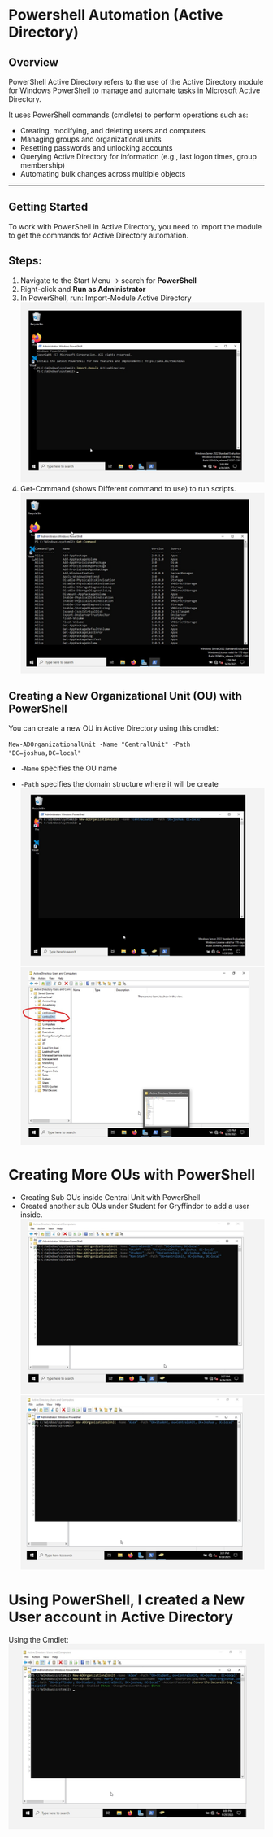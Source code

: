 # Powershell Automation (Active Directory)

## Overview
PowerShell Active Directory refers to the use of the Active Directory module for Windows PowerShell to manage and automate tasks in Microsoft Active Directory.  

It uses PowerShell commands (cmdlets) to perform operations such as:
- Creating, modifying, and deleting users and computers  
- Managing groups and organizational units  
- Resetting passwords and unlocking accounts  
- Querying Active Directory for information (e.g., last logon times, group membership)
- Automating bulk changes across multiple objects 
---
## Getting Started
To work with PowerShell in Active Directory, you need to import the module to get the commands for Active Directory automation.  
##  Steps:
1. Navigate to the Start Menu → search for **PowerShell**  
2. Right-click and **Run as Administrator**  
3. In PowerShell, run:
   Import-Module Active Directory
![Screenshot](images/Automation1.jpg)
4. Get-Command  (shows Different command to use) to run scripts.
![Screenshot](images/Automation2.jpg)
## Creating a New Organizational Unit (OU) with PowerShell  

You can create a new OU in Active Directory using this cmdlet:
  
`New-ADOrganizationalUnit -Name "CentralUnit" -Path "DC=joshua,DC=local"`

- `-Name` specifies the OU name

- `-Path` specifies the domain structure where it will be create
![Screenshot](images/Automation3.jpg)
![Screenshot](images/Automation4.jpg)
# Creating More OUs with PowerShell

* Creating Sub OUs inside Central Unit with PowerShell
* Created another sub OUs under Student for Gryffindor to add a user inside.
![Screenshot](images/Automation5.jpg)
![Screenshot](images/Automation6.jpg)

# Using PowerShell, I created a New User account in Active Directory

  Using the Cmdlet:
  ![Screenshot](images/Automation7.jpg)
